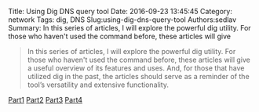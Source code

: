 Title: Using Dig DNS query tool
Date: 2016-09-23 13:45:45
Category: network
Tags: dig, DNS
Slug:using-dig-dns-query-tool
Authors:sedlav
Summary: In this series of articles, I will explore the powerful dig utility. For those who haven't used the command before, these articles will give

> In this series of articles, I will explore the powerful dig utility. For those who haven't used the command before, these articles will give a useful overview of its features and uses. And, for those that have utilized dig in the past, the articles should serve as a reminder of the tool’s versatility and extensive functionality.

[Part1](https://www.linux.com/learn/dig-dns-part-1)
[Part2](https://www.linux.com/learn/dig-dns-part-2)
[Part3](https://www.linux.com/news/dig-dns-part-3)
[Part4](https://www.linux.com/learn/dig-dns-part-4)
